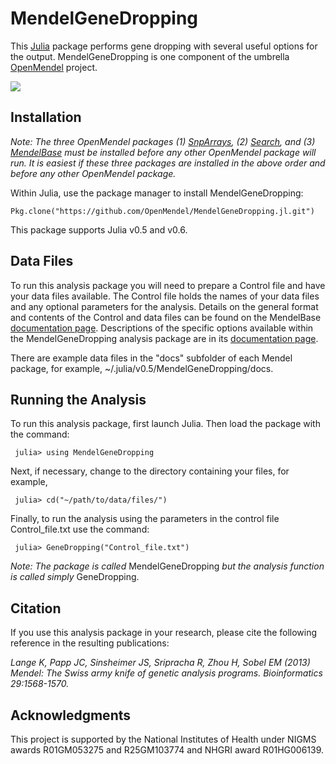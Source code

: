 # MendelGeneDropping

This [Julia](http://julialang.org/) package performs gene dropping with several useful options for the output. MendelGeneDropping is one component of the umbrella [OpenMendel](https://openmendel.github.io) project.

[![](https://img.shields.io/badge/docs-current-blue.svg)](https://OpenMendel.github.io/MendelGeneDropping.jl)

## Installation

*Note: The three OpenMendel packages (1) [SnpArrays](https://openmendel.github.io/SnpArrays.jl/latest/), (2) [Search](https://openmendel.github.io/Search.jl), and (3) [MendelBase](https://openmendel.github.io/MendelBase.jl) must be installed before any other OpenMendel package will run. It is easiest if these three packages are installed in the above order and before any other OpenMendel package.*

Within Julia, use the package manager to install MendelGeneDropping:

    Pkg.clone("https://github.com/OpenMendel/MendelGeneDropping.jl.git")

This package supports Julia v0.5 and v0.6.

## Data Files

To run this analysis package you will need to prepare a Control file and have your data files available. The Control file holds the names of your data files and any optional parameters for the analysis. Details on the general format and contents of the Control and data files can be found on the MendelBase [documentation page](https://openmendel.github.io/MendelBase.jl). Descriptions of the specific options available within the MendelGeneDropping analysis package are in its [documentation page](https://openmendel.github.io/MendelGeneDropping.jl).

There are example data files in the "docs" subfolder of each Mendel package, for example, ~/.julia/v0.5/MendelGeneDropping/docs.

## Running the Analysis

To run this analysis package, first launch Julia. Then load the package with the command:

     julia> using MendelGeneDropping

Next, if necessary, change to the directory containing your files, for example,

     julia> cd("~/path/to/data/files/")

Finally, to run the analysis using the parameters in the control file Control_file.txt use the command:

     julia> GeneDropping("Control_file.txt")

*Note: The package is called* MendelGeneDropping *but the analysis function is called simply* GeneDropping.

## Citation

If you use this analysis package in your research, please cite the following reference in the resulting publications:

*Lange K, Papp JC, Sinsheimer JS, Sripracha R, Zhou H, Sobel EM (2013) Mendel: The Swiss army knife of genetic analysis programs. Bioinformatics 29:1568-1570.*

<!--- ## Contributing
We welcome contributions to this Open Source project. To contribute, follow this procedure ... --->

## Acknowledgments

This project is supported by the National Institutes of Health under NIGMS awards R01GM053275 and R25GM103774 and NHGRI award R01HG006139.
